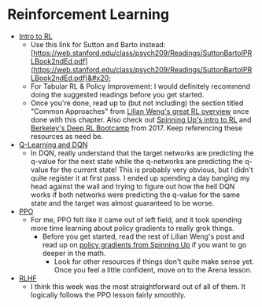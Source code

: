 # Reinforcement Learning

* [Intro to RL](https://arena3-chapter2-rl.streamlit.app/\[2.1]\_Intro\_to\_RL)&#x20;
  * Use this link for Sutton and Barto instead: [https://web.stanford.edu/class/psych209/Readings/SuttonBartoIPRLBook2ndEd.pdf](https://web.stanford.edu/class/psych209/Readings/SuttonBartoIPRLBook2ndEd.pdf)&#x20;
  * For Tabular RL & Policy Improvement: I would definitely recommend doing the suggested readings before you get started.
  * Once you're done, read up to (but not including) the section titled "Common Approaches" from [Lilian Weng's great RL overview](https://lilianweng.github.io/posts/2018-02-19-rl-overview/) once done with this chapter. Also check out [Spinning Up's intro to RL](https://spinningup.openai.com/en/latest/spinningup/rl\_intro.html) and [Berkeley's Deep RL Bootcamp](https://sites.google.com/view/deep-rl-bootcamp/lectures) from 2017. Keep referencing these resources as need be.
* [Q-Learning and DQN](https://arena3-chapter2-rl.streamlit.app/\[2.2]\_Q-Learning\_and\_DQN)
  * In DQN, really understand that the target networks are predicting the q-value for the next state while the q-networks are predicting the q-value for the current state! This is probably very obvious, but I didn't quite register it at first pass. I ended up spending a day banging my head against the wall and trying to figure out how the hell DQN works if both networks were predicting the q-value for the same state and the target was almost guaranteed to be worse.  &#x20;
* [PPO](https://arena3-chapter2-rl.streamlit.app/\[2.3]\_PPO)
  * For me, PPO felt like it came out of left field, and it took spending more time learning about policy gradients to really grok things.
    * Before you get started, read the rest of Lilian Weng's post and read up on [policy gradients from Spinning Up](https://spinningup.openai.com/en/latest/spinningup/rl\_intro3.html) if you want to go deeper in the math. &#x20;
      * Look for other resources if things don't quite make sense yet. Once you feel a little confident, move on to the Arena lesson.
* [RLHF](https://arena3-chapter2-rl.streamlit.app/\[2.4]\_RLHF)
  * I think this week was the most straightforward out of all of them. It logically follows the PPO lesson fairly smoothly.&#x20;
